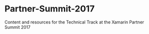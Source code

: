# Partner-Summit-2017
Content and resources for the Technical Track at the Xamarin Partner Summit 2017
